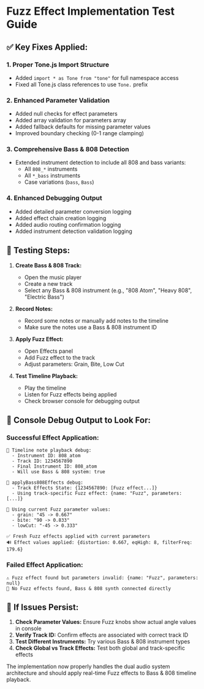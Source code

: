 # Fuzz Effect Implementation Test Guide

## ✅ **Key Fixes Applied:**

### 1. **Proper Tone.js Import Structure**
- Added `import * as Tone from "tone"` for full namespace access
- Fixed all Tone.js class references to use `Tone.` prefix

### 2. **Enhanced Parameter Validation**  
- Added null checks for effect parameters
- Added array validation for parameters array
- Added fallback defaults for missing parameter values
- Improved boundary checking (0-1 range clamping)

### 3. **Comprehensive Bass & 808 Detection**
- Extended instrument detection to include all 808 and bass variants:
  - All `808_*` instruments
  - All `*_bass` instruments  
  - Case variations (`bass`, `Bass`)

### 4. **Enhanced Debugging Output**
- Added detailed parameter conversion logging
- Added effect chain creation logging  
- Added audio routing confirmation logging
- Added instrument detection validation logging

## 🧪 **Testing Steps:**

1. **Create Bass & 808 Track:**
   - Open the music player
   - Create a new track
   - Select any Bass & 808 instrument (e.g., "808 Atom", "Heavy 808", "Electric Bass")

2. **Record Notes:**
   - Record some notes or manually add notes to the timeline
   - Make sure the notes use a Bass & 808 instrument ID

3. **Apply Fuzz Effect:**
   - Open Effects panel  
   - Add Fuzz effect to the track
   - Adjust parameters: Grain, Bite, Low Cut

4. **Test Timeline Playback:**
   - Play the timeline
   - Listen for Fuzz effects being applied
   - Check browser console for debugging output

## 🐛 **Console Debug Output to Look For:**

### Successful Effect Application:
```
🎵 Timeline note playback debug:
  - Instrument ID: 808_atom
  - Track ID: 1234567890
  - Final Instrument ID: 808_atom
  - Will use Bass & 808 system: true

🎵 applyBass808Effects debug:
  - Track Effects State: {1234567890: [Fuzz effect...]}
  - Using track-specific Fuzz effect: {name: "Fuzz", parameters: [...]}
  
🎲 Using current Fuzz parameter values:
  - grain: "45 -> 0.667"
  - bite: "90 -> 0.833" 
  - lowCut: "-45 -> 0.333"
  
✅ Fresh Fuzz effects applied with current parameters
🔊 Effect values applied: {distortion: 0.667, eqHigh: 8, filterFreq: 179.6}
```

### Failed Effect Application:
```
⚠️ Fuzz effect found but parameters invalid: {name: "Fuzz", parameters: null}
🎵 No Fuzz effects found, Bass & 808 synth connected directly
```

## 🔧 **If Issues Persist:**

1. **Check Parameter Values:** Ensure Fuzz knobs show actual angle values in console
2. **Verify Track ID:** Confirm effects are associated with correct track ID
3. **Test Different Instruments:** Try various Bass & 808 instrument types
4. **Check Global vs Track Effects:** Test both global and track-specific effects

The implementation now properly handles the dual audio system architecture and should apply real-time Fuzz effects to Bass & 808 timeline playback.
